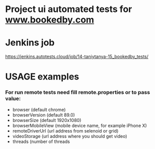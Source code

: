 # Project ui automated tests for www.bookedby.com

# Jenkins job
<a target="_blank" href="https://jenkins.autotests.cloud/job/14-taniytanya-15_bookedby_tests/">https://jenkins.autotests.cloud/job/14-taniytanya-15_bookedby_tests/</a>


# USAGE examples

### For run remote tests need fill remote.properties or to pass value:

* browser (default chrome)
* browserVersion (default 89.0)
* browserSize (default 1920x1080)
* browserMobileView (mobile device name, for example iPhone X)
* remoteDriverUrl (url address from selenoid or grid)
* videoStorage (url address where you should get video)
* threads (number of threads

